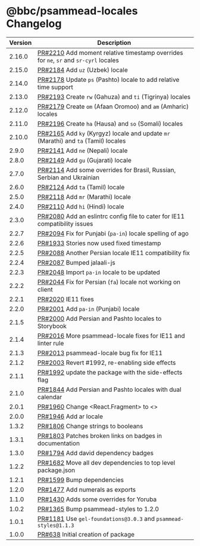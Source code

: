 # @bbc/psammead-locales Changelog

<!-- prettier-ignore -->
| Version | Description |
| ------- | ----------- |
| 2.16.0 | [PR#2210](https://github.com/bbc/psammead/pull/2210) Add moment relative timestamp overrides for `ne`, `sr` and `sr-cyrl` locales |
| 2.15.0 | [PR#2184](https://github.com/bbc/psammead/pull/2184) Add `uz` (Uzbek) locale |
| 2.14.0 | [PR#2178](https://github.com/bbc/psammead/pull/2178)  Update `ps` (Pashto) locale to add relative time support |
| 2.13.0 | [PR#2193](https://github.com/bbc/psammead/pull/2193) Create `rw` (Gahuza) and `ti` (Tigrinya) locales |
| 2.12.0 | [PR#2179](https://github.com/bbc/psammead/pull/2179) Create `om` (Afaan Oromoo) and `am` (Amharic) locales |
| 2.11.0 | [PR#2196](https://github.com/bbc/psammead/pull/2196) Create `ha` (Hausa) and `so` (Somali) locales |
| 2.10.0 | [PR#2165](https://github.com/bbc/psammead/pull/2165) Add `ky` (Kyrgyz) locale and update `mr` (Marathi) and `ta` (Tamil) locales |
| 2.9.0 | [PR#2141](https://github.com/bbc/psammead/pull/2141) Add `ne` (Nepali) locale |
| 2.8.0 | [PR#2149](https://github.com/bbc/psammead/pull/2149) Add `gu` (Gujarati) locale |
| 2.7.0 | [PR#2114](https://github.com/bbc/psammead/pull/2114) Add some overrides for Brasil, Russian, Serbian and Ukrainian |
| 2.6.0 | [PR#2124](https://github.com/bbc/psammead/pull/2124) Add `ta` (Tamil) locale |
| 2.5.0 | [PR#2118](https://github.com/bbc/psammead/pull/2118) Add `mr` (Marathi) locale |
| 2.4.0 | [PR#2110](https://github.com/bbc/psammead/pull/2110) Add `hi` (Hindi) locale |
| 2.3.0 | [PR#2080](https://github.com/bbc/psammead/pull/2080) Add an eslintrc config file to cater for IE11 compatibility issues |
| 2.2.7 | [PR#2094](https://github.com/bbc/psammead/pull/2094) Fix for Punjabi (`pa-in`) locale spelling of ago |
| 2.2.6 | [PR#1933](https://github.com/bbc/psammead/pull/1933) Stories now used fixed timestamp |
| 2.2.5 | [PR#2088](https://github.com/bbc/psammead/pull/2088) Another Persian locale IE11 compatibility fix |
| 2.2.4 | [PR#2087](https://github.com/bbc/psammead/pull/2087) Bumped jalaali-js |
| 2.2.3 | [PR#2048](https://github.com/bbc/psammead/pull/2048) Import `pa-in` locale to be updated |
| 2.2.2 | [PR#2044](https://github.com/bbc/psammead/pull/2044) Fix for Persian (`fa`) locale not working on client |
| 2.2.1 | [PR#2020](https://github.com/bbc/psammead/pull/2020) IE11 fixes |
| 2.2.0 | [PR#2001](https://github.com/bbc/psammead/pull/2001) Add `pa-in` (Punjabi) locale |
| 2.1.5 | [PR#2000](https://github.com/bbc/psammead/pull/2000) Add Persian and Pashto locales to Storybook |
| 2.1.4 | [PR#2016](https://github.com/bbc/psammead/pull/2016) More psammead-locale fixes for IE11 and linter rule |
| 2.1.3 | [PR#2013](https://github.com/bbc/psammead/pull/2013) psammead-locale bug fix for IE11 |
| 2.1.2 | [PR#2003](https://github.com/bbc/psammead/pull/2003) Revert #1992, re-enabling side effects |
| 2.1.1 | [PR#1992](https://github.com/bbc/psammead/pull/1992) update the package with the side-effects flag |
| 2.1.0 | [PR#1844](https://github.com/bbc/psammead/pull/1844) Add Persian and Pashto locales with dual calendar |
| 2.0.1 | [PR#1960](https://github.com/bbc/psammead/pull/1960) Change <React.Fragment> to <> |
| 2.0.0 | [PR#1946](https://github.com/bbc/psammead/pull/1946) Add ar locale |
| 1.3.2 | [PR#1806](https://github.com/bbc/psammead/pull/1806/) Change strings to booleans |
| 1.3.1 | [PR#1803](https://github.com/bbc/psammead/pull/1803/) Patches broken links on badges in documentation |
| 1.3.0 | [PR#1794](https://github.com/bbc/psammead/pull/1794) Add david dependency badges |
| 1.2.2 | [PR#1682](https://github.com/bbc/psammead/pull/1682) Move all dev dependencies to top level package.json |
| 1.2.1 | [PR#1599](https://github.com/bbc/psammead/pull/1599) Bump dependencies   |
| 1.2.0 | [PR#1477](https://github.com/bbc/psammead/pull/1477) Add numerals as exports  |
| 1.1.0 | [PR#1430](https://github.com/bbc/psammead/pull/1430) Adds some overrides for Yoruba  |
| 1.0.2 | [PR#1365](https://github.com/bbc/psammead/pull/1365) Bump psammead-styles to 1.2.0|
| 1.0.1 | [PR#1181](https://github.com/BBC-News/psammead/pull/1181) Use `gel-foundations@3.0.3` and `psammead-styles@1.1.3` |
| 1.0.0 | [PR#638](https://github.com/BBC-News/psammead/pull/638) Initial creation of package |
